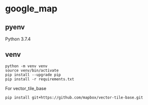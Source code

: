 # google_map

## pyenv
Python 3.7.4

## venv

```
python -m venv venv
source venv/bin/activate
pip install --upgrade pip
pip install -r requirements.txt
```
For vector_tile_base
```
pip install git+https://github.com/mapbox/vector-tile-base.git
```